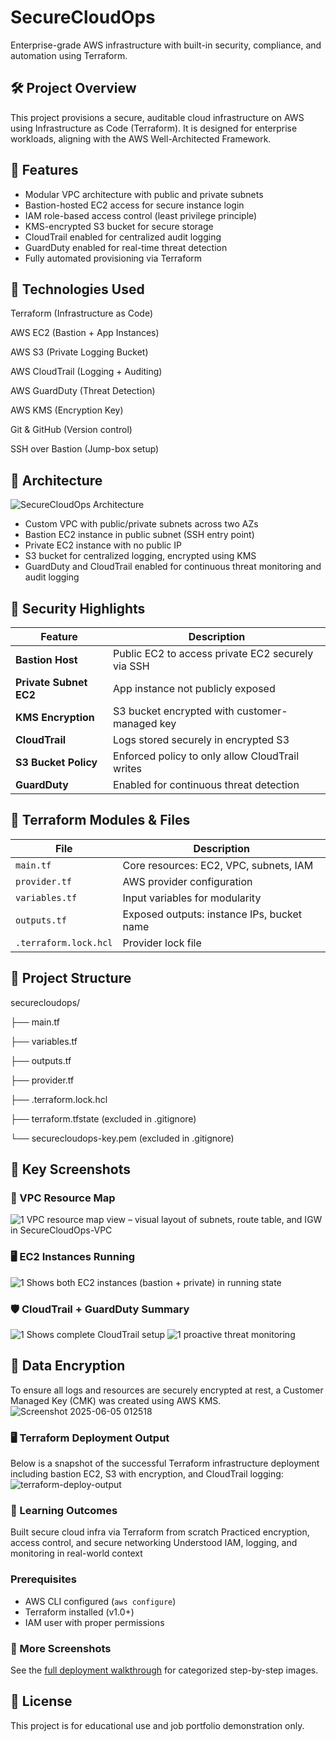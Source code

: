 # SecureCloudOps

Enterprise-grade AWS infrastructure with built-in security, compliance, and automation using Terraform.

## 🛠️ Project Overview

This project provisions a secure, auditable cloud infrastructure on AWS using Infrastructure as Code (Terraform). It is designed for enterprise workloads, aligning with the AWS Well-Architected Framework.

## 🧱 Features

- Modular VPC architecture with public and private subnets
- Bastion-hosted EC2 access for secure instance login
- IAM role-based access control (least privilege principle)
- KMS-encrypted S3 bucket for secure storage
- CloudTrail enabled for centralized audit logging
- GuardDuty enabled for real-time threat detection
- Fully automated provisioning via Terraform

## 🚀 Technologies Used

Terraform (Infrastructure as Code)

AWS EC2 (Bastion + App Instances)

AWS S3 (Private Logging Bucket)

AWS CloudTrail (Logging + Auditing)

AWS GuardDuty (Threat Detection)

AWS KMS (Encryption Key)

Git & GitHub (Version control)

SSH over Bastion (Jump-box setup)

## 📐 Architecture

![SecureCloudOps Architecture](./screenshots/securecloudops-architecture.png)
- Custom VPC with public/private subnets across two AZs
- Bastion EC2 instance in public subnet (SSH entry point)
- Private EC2 instance with no public IP
- S3 bucket for centralized logging, encrypted using KMS
- GuardDuty and CloudTrail enabled for continuous threat monitoring and audit logging

## 🔐 Security Highlights

| Feature                | Description                                       |
| ---------------------- | ------------------------------------------------- |
| **Bastion Host**       | Public EC2 to access private EC2 securely via SSH |
| **Private Subnet EC2** | App instance not publicly exposed                 |
| **KMS Encryption**     | S3 bucket encrypted with customer-managed key     |
| **CloudTrail**         | Logs stored securely in encrypted S3              |
| **S3 Bucket Policy**   | Enforced policy to only allow CloudTrail writes   |
| **GuardDuty**          | Enabled for continuous threat detection           |

## 🧱 Terraform Modules & Files

| File | Description |
|------|-------------|
| `main.tf` | Core resources: EC2, VPC, subnets, IAM |
| `provider.tf` | AWS provider configuration |
| `variables.tf` | Input variables for modularity |
| `outputs.tf` | Exposed outputs: instance IPs, bucket name |
| `.terraform.lock.hcl` | Provider lock file |

## 📂 Project Structure
securecloudops/

├── main.tf

├── variables.tf

├── outputs.tf

├── provider.tf

├── .terraform.lock.hcl

├── terraform.tfstate (excluded in .gitignore)

└── securecloudops-key.pem (excluded in .gitignore)

## 📸 Key Screenshots
### 🔧 VPC Resource Map
![1  VPC resource map view – visual layout of subnets, route table, and IGW in SecureCloudOps-VPC](https://github.com/user-attachments/assets/717b779a-5341-46bb-8051-9b23216833ba)

### 🖥️ EC2 Instances Running
![1  Shows both EC2 instances (bastion + private) in running state](https://github.com/user-attachments/assets/bc07a336-511f-4ca6-9351-59c69eace069)

### 🛡️ CloudTrail + GuardDuty Summary
![1  Shows complete CloudTrail setup](https://github.com/user-attachments/assets/8a6b33a6-ab45-4326-ab7c-b3436dd04845)
![1  proactive threat monitoring](https://github.com/user-attachments/assets/09e7cc95-dcb4-4d4b-aaed-07259f2fece4)

## 🔐 Data Encryption
To ensure all logs and resources are securely encrypted at rest, a Customer Managed Key (CMK) was created using AWS KMS.
![Screenshot 2025-06-05 012518](https://github.com/user-attachments/assets/96567cf4-32b1-45c6-bfdb-43b5455b7e03)

### 🖥️ Terraform Deployment Output
Below is a snapshot of the successful Terraform infrastructure deployment including bastion EC2, S3 with encryption, and CloudTrail logging:
![terraform-deploy-output](https://github.com/user-attachments/assets/906208cc-bc11-4f9c-9370-94d70cb24db2)

### 🧠 Learning Outcomes
Built secure cloud infra via Terraform from scratch
Practiced encryption, access control, and secure networking
Understood IAM, logging, and monitoring in real-world context

### Prerequisites
- AWS CLI configured (`aws configure`)
- Terraform installed (v1.0+)
- IAM user with proper permissions

### 📸 More Screenshots  
See the [full deployment walkthrough](https://github.com/madhavi1443/SecureCloudOps/tree/main/screenshots) for categorized step-by-step images.

## 📄 License
This project is for educational use and job portfolio demonstration only.
